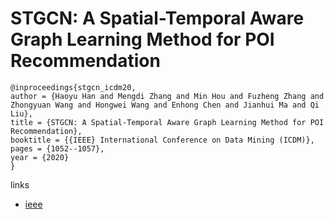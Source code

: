 # STGCN: A Spatial-Temporal Aware Graph Learning Method for POI Recommendation

```
@inproceedings{stgcn_icdm20,
author = {Haoyu Han and Mengdi Zhang and Min Hou and Fuzheng Zhang and Zhongyuan Wang and Hongwei Wang and Enhong Chen and Jianhui Ma and Qi Liu},
title = {STGCN: A Spatial-Temporal Aware Graph Learning Method for POI Recommendation},
booktitle = {{IEEE} International Conference on Data Mining (ICDM)},
pages = {1052--1057},
year = {2020}
}
```

links
- [ieee](https://ieeexplore.ieee.org/document/9338281)

